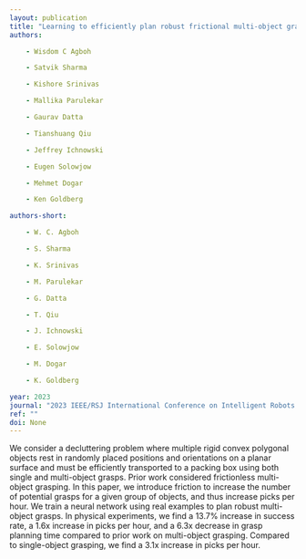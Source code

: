 ```yaml
---
layout: publication
title: "Learning to efficiently plan robust frictional multi-object grasps"
authors:

    - Wisdom C Agboh

    - Satvik Sharma

    - Kishore Srinivas

    - Mallika Parulekar

    - Gaurav Datta

    - Tianshuang Qiu

    - Jeffrey Ichnowski

    - Eugen Solowjow

    - Mehmet Dogar

    - Ken Goldberg

authors-short:

    - W. C. Agboh

    - S. Sharma

    - K. Srinivas

    - M. Parulekar

    - G. Datta

    - T. Qiu

    - J. Ichnowski

    - E. Solowjow

    - M. Dogar

    - K. Goldberg

year: 2023
journal: "2023 IEEE/RSJ International Conference on Intelligent Robots and Systems (IROS)"
ref: ""
doi: None
---
```


We consider a decluttering problem where multiple rigid convex polygonal objects rest in randomly placed positions and orientations on a planar surface and must be efficiently transported to a packing box using both single and multi-object grasps. Prior work considered frictionless multi-object grasping. In this paper, we introduce friction to increase the number of potential grasps for a given group of objects, and thus increase picks per hour. We train a neural network using real examples to plan robust multi-object grasps. In physical experiments, we find a 13.7% increase in success rate, a 1.6x increase in picks per hour, and a 6.3x decrease in grasp planning time compared to prior work on multi-object grasping. Compared to single-object grasping, we find a 3.1x increase in picks per hour.
    